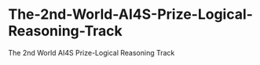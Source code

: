 # The-2nd-World-AI4S-Prize-Logical-Reasoning-Track
The 2nd World AI4S Prize-Logical Reasoning Track
